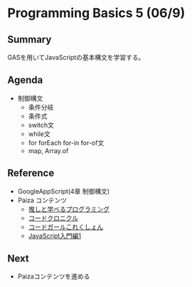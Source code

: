 # Programming Basics 5 (06/9)

## Summary

GASを用いてJavaScriptの基本構文を学習する。

## Agenda

- 制御構文
  - 条件分岐
  - 条件式
  - switch文
  - while文
  - for forEach for-in for-of文
  - map, Array.of

## Reference

- GoogleAppScript(4章 制御構文)
- Paiza コンテンツ
  - [推しと学べるプログラミング](https://paiza.jp/oshipro/)
  - [コードクロニクル](https://paiza.jp/codechronicle)
  - [コードガールこれくしょん](https://paiza.jp/cgc)
  - [JavaScript入門編1](https://paiza.jp/works/js/primer/beginner-js1)

## Next

- Paizaコンテンツを進める
